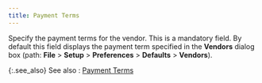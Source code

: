 ```yaml
---
title: Payment Terms
---
```



Specify the payment terms for the vendor. This is a mandatory field.  By default this field displays the payment term specified in the **Vendors** dialog box (path: **File**  > **Setup** > **Preferences**  > **Defaults**  > **Vendors**).


{:.see_also}
See also
: [Payment  Terms]({{site.mv_baseurl}}/vendor-details/accounting-information/payment_terms_accounting_information_vendors_content.html)
